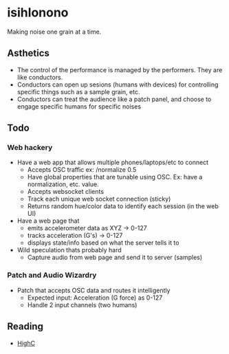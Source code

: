isihlonono
==========

Making noise one grain at a time.

## Asthetics

* The control of the performance is managed by the performers. They are like conductors.
* Conductors can open up sesions (humans with devices) for controlling specific things such as a sample grain, etc.
* Conductors can treat the audience like a patch panel, and choose to engage specific humans for specific noises

## Todo

### Web hackery

* Have a web app that allows multiple phones/laptops/etc to connect
  * Accepts OSC traffic ex: /normalize 0.5
  * Have global properties that are tunable using OSC. Ex: have a normalization, etc. value.
  * Accepts websocket clients
  * Track each unique web socket connection (sticky)
  * Returns random hue/color data to identify each session (in the web UI)
* Have a web page that
  * emits accelerometer data as XYZ -> 0-127
  * tracks acceleration (G's) -> 0-127
  * displays state/info based on what the server tells it to
* Wild speculation thats probably hard
  * Capture audio from web page and send it to server (samples)
  
### Patch and Audio Wizardry

* Patch that accepts OSC data and routes it intelligently
  * Expected input: Acceleration (G force) as 0-127
  * Handle 2 input channels (two humans)

## Reading

* [HighC](http://highc.org/)
